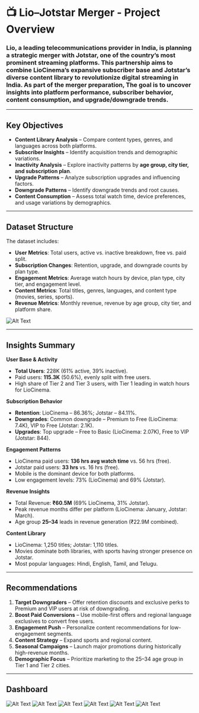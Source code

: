 
# 📺 Lio–Jotstar Merger - Project Overview

### Lio, a leading telecommunications provider in India, is planning a strategic merger with Jotstar, one of the country’s most prominent streaming platforms. This partnership aims to combine **LioCinema’s expansive subscriber base** and **Jotstar’s diverse content library** to revolutionize digital streaming in India. As part of the merger preparation, The goal is to uncover insights into platform performance, subscriber behavior, content consumption, and upgrade/downgrade trends.

---

## Key Objectives

* **Content Library Analysis** – Compare content types, genres, and languages across both platforms.
* **Subscriber Insights** – Identify acquisition trends and demographic variations.
* **Inactivity Analysis** – Explore inactivity patterns by **age group, city tier, and subscription plan**.
* **Upgrade Patterns** – Analyze subscription upgrades and influencing factors.
* **Downgrade Patterns** – Identify downgrade trends and root causes.
* **Content Consumption** – Assess total watch time, device preferences, and usage variations by demographics.

---

## Dataset Structure

The dataset includes:

* **User Metrics**: Total users, active vs. inactive breakdown, free vs. paid split.
* **Subscription Changes**: Retention, upgrade, and downgrade counts by plan type.
* **Engagement Metrics**: Average watch hours by device, plan type, city tier, and engagement level.
* **Content Metrics**: Total titles, genres, languages, and content type (movies, series, sports).
* **Revenue Metrics**: Monthly revenue, revenue by age group, city tier, and platform share.

![Alt Text](https://i.postimg.cc/sXD9qvNC/datastructure.png)

---

## Insights Summary

**User Base & Activity**

* **Total Users**: 228K (61% active, 39% inactive).
* Paid users: **115.3K** (50.6%), evenly split with free users.
* High share of Tier 2 and Tier 3 users, with Tier 1 leading in watch hours for LioCinema.

**Subscription Behavior**

* **Retention**: LioCinema – 86.36%; Jotstar – 84.11%.
* **Downgrades**: Common downgrade – Premium to Free (LioCinema: 7.4K), VIP to Free (Jotstar: 2.1K).
* **Upgrades**: Top upgrade – Free to Basic (LioCinema: 2.07K), Free to VIP (Jotstar: 844).

**Engagement Patterns**

* LioCinema paid users: **136 hrs avg watch time** vs. 56 hrs (free).
* Jotstar paid users: **33 hrs** vs. 16 hrs (free).
* Mobile is the dominant device for both platforms.
* Low engagement levels: 73% (LioCinema) and 69% (Jotstar).

**Revenue Insights**

* Total Revenue: **₹60.5M** (69% LioCinema, 31% Jotstar).
* Peak revenue months differ per platform (LioCinema: January, Jotstar: March).
* Age group **25–34** leads in revenue generation (₹22.9M combined).

**Content Library**

* LioCinema: 1,250 titles; Jotstar: 1,110 titles.
* Movies dominate both libraries, with sports having stronger presence on Jotstar.
* Most popular languages: Hindi, English, Tamil, and Telugu.

---

## Recommendations

1. **Target Downgraders** – Offer retention discounts and exclusive perks to Premium and VIP users at risk of downgrading.
2. **Boost Paid Conversions** – Use mobile-first offers and regional language exclusives to convert free users.
3. **Engagement Push** – Personalize content recommendations for low-engagement segments.
4. **Content Strategy** – Expand sports and regional content.
5. **Seasonal Campaigns** – Launch major promotions during historically high-revenue months.
6. **Demographic Focus** – Prioritize marketing to the 25–34 age group in Tier 1 and Tier 2 cities.

---

## Dashboard
![Alt Text](https://i.postimg.cc/cCcKSmgD/IMAGE-1.png)
![Alt Text](https://i.postimg.cc/hPSz0H6N/IMAGE-2.png)
![Alt Text](https://i.postimg.cc/Vs90nYGj/IMAGE-3.png)
![Alt Text](https://i.postimg.cc/MHwcN4TM/IMAGE-4.png)
![Alt Text](https://i.postimg.cc/fTB3q8hy/IMAGE-5.png)
![Alt Text](https://i.postimg.cc/htvXkVSr/IMAGE-6.png)

